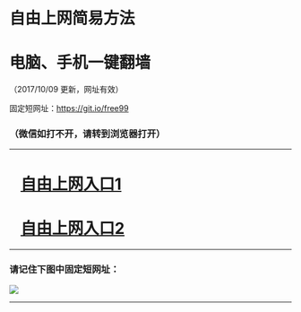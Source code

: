 ﻿# 自由上网简易方法

# 电脑、手机一键翻墙

（2017/10/09 更新，网址有效）

固定短网址：https://git.io/free99

### （微信如打不开，请转到浏览器打开）


***





# &nbsp;&nbsp; <a href="http://ft2421627448.fwq-tz-1001.info/fwqtz01.html?t=100900117154 " target="_blank">自由上网入口1</a>
# &nbsp;&nbsp; <a href="http://ft2916623526.fwq-tz-1002.info/fwqtz02.html?t=10090014023 " target="_blank">自由上网入口2</a>
***

### 请记住下图中固定短网址：

<img src="https://s3-us-west-2.amazonaws.com/fwq-1001/yjfq-20170905okok.png" /> 


***

